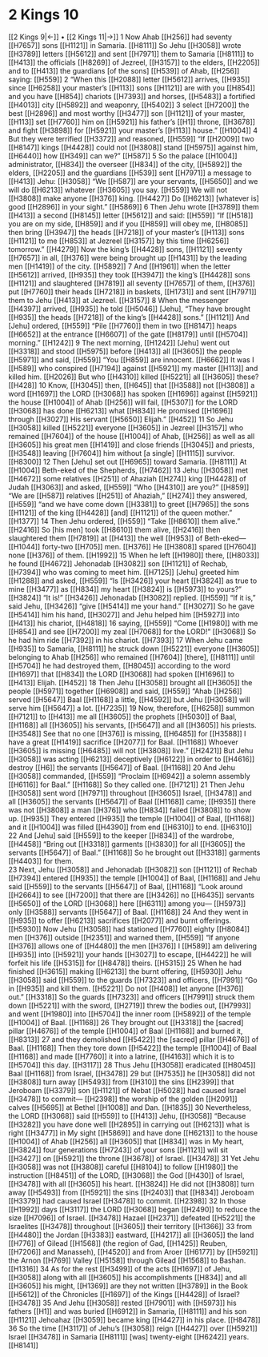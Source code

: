 # 2 Kings 10
[[2 Kings 9|←]] • [[2 Kings 11|→]]
1 Now Ahab [[H256]] had seventy [[H7657]] sons [[H1121]] in Samaria. [[H8111]] So Jehu [[H3058]] wrote [[H3789]] letters [[H5612]] and sent [[H7971]] them to Samaria [[H8111]] to [[H413]] the officials [[H8269]] of Jezreel, [[H3157]] to the elders, [[H2205]] and to [[H413]] the guardians [of the sons] [[H539]] of Ahab, [[H256]] saying: [[H559]] 
2 “When this [[H2088]] letter [[H5612]] arrives, [[H935]] since [[H6258]] your master’s [[H113]] sons [[H1121]] are with you [[H854]] and you have [[H854]] chariots [[H7393]] and horses, [[H5483]] a fortified [[H4013]] city [[H5892]] and weaponry, [[H5402]] 
3 select [[H7200]] the best [[H2896]] and most worthy [[H3477]] son [[H1121]] of your master, [[H113]] set [[H7760]] him on [[H5921]] his father’s [[H1]] throne, [[H3678]] and fight [[H3898]] for [[H5921]] your master’s [[H113]] house.” [[H1004]] 
4 But they were terrified [[H3372]] and reasoned, [[H559]] “If [[H2009]] two [[H8147]] kings [[H4428]] could not [[H3808]] stand [[H5975]] against him, [[H6440]] how [[H349]] can we?” [[H587]] 
5 So the palace [[H1004]] administrator, [[H834]] the overseer [[H834]] of the city, [[H5892]] the elders, [[H2205]] and the guardians [[H539]] sent [[H7971]] a message to [[H413]] Jehu: [[H3058]] “We [[H587]] are your servants, [[H5650]] and we will do [[H6213]] whatever [[H3605]] you say. [[H559]] We will not [[H3808]] make anyone [[H376]] king. [[H4427]] Do [[H6213]] [whatever is] good [[H2896]] in your sight.” [[H5869]] 
6 Then Jehu wrote [[H3789]] them [[H413]] a second [[H8145]] letter [[H5612]] and said: [[H559]] “If [[H518]] you are on my side, [[H859]] and if you [[H859]] will obey me, [[H8085]] then bring [[H3947]] the heads [[H7218]] of your master’s [[H113]] sons [[H1121]] to me [[H853]] at Jezreel [[H3157]] by this time [[H6256]] tomorrow.” [[H4279]] Now the king’s [[H4428]] sons, [[H1121]] seventy [[H7657]] in all, [[H376]] were being brought up [[H1431]] by the leading men [[H1419]] of the city. [[H5892]] 
7 And [[H1961]] when the letter [[H5612]] arrived, [[H935]] they took [[H3947]] the king’s [[H4428]] sons [[H1121]] and slaughtered [[H7819]] all seventy [[H7657]] of them, [[H376]] put [[H7760]] their heads [[H7218]] in baskets, [[H1731]] and sent [[H7971]] them to Jehu [[H413]] at Jezreel. [[H3157]] 
8 When the messenger [[H4397]] arrived, [[H935]] he told [[H5046]] [Jehu],  “They have brought [[H935]] the heads [[H7218]] of the king’s [[H4428]] sons.” [[H1121]] And [Jehu] ordered, [[H559]] “Pile [[H7760]] them in two [[H8147]] heaps [[H6652]] at the entrance [[H6607]] of the gate [[H8179]] until [[H5704]] morning.” [[H1242]] 
9 The next morning, [[H1242]] [Jehu] went out [[H3318]] and stood [[H5975]] before [[H413]] all [[H3605]] the people [[H5971]] and said, [[H559]] “You [[H859]] are innocent. [[H6662]] It was I [[H589]] who conspired [[H7194]] against [[H5921]] my master [[H113]] and killed him. [[H2026]] But who [[H4310]] killed [[H5221]] all [[H3605]] these? [[H428]] 
10 Know, [[H3045]] then, [[H645]] that [[H3588]] not [[H3808]] a word [[H1697]] the LORD [[H3068]] has spoken [[H1696]] against [[H5921]] the house [[H1004]] of Ahab [[H256]] will fail, [[H5307]] for the LORD [[H3068]] has done [[H6213]] what [[H834]] He promised [[H1696]] through [[H3027]] His servant [[H5650]] Elijah.” [[H452]] 
11 So Jehu [[H3058]] killed [[H5221]] everyone [[H3605]] in Jezreel [[H3157]] who remained [[H7604]] of the house [[H1004]] of Ahab, [[H256]] as well as all [[H3605]] his great men [[H1419]] and close friends [[H3045]] and priests, [[H3548]] leaving [[H7604]] him  without [a single] [[H1115]] survivor. [[H8300]] 
12 Then [Jehu] set out [[H6965]] toward Samaria. [[H8111]] At [[H1004]] Beth-eked of the Shepherds, [[H7462]] 
13 Jehu [[H3058]] met [[H4672]] some relatives [[H251]] of Ahaziah [[H274]] king [[H4428]] of Judah [[H3063]] and asked, [[H559]] “Who [[H4310]] are you?” [[H859]] “We are [[H587]] relatives [[H251]] of Ahaziah,” [[H274]] they answered, [[H559]] “and we have come down [[H3381]] to greet [[H7965]] the sons [[H1121]] of the king [[H4428]] [and] [[H1121]] of the queen mother.” [[H1377]] 
14 Then Jehu ordered, [[H559]] “Take [[H8610]] them alive.” [[H2416]] So [his men] took [[H8610]] them alive, [[H2416]] then slaughtered them [[H7819]] at [[H413]] the well [[H953]] of  Beth-eked— [[H1044]] forty-two [[H705]] men. [[H376]] He [[H3808]] spared [[H7604]] none [[H376]] of them. [[H1992]] 
15 When he left [[H1980]] there, [[H8033]] he found [[H4672]] Jehonadab [[H3082]] son [[H1121]] of Rechab, [[H7394]] who was coming to meet him. [[H7125]] [Jehu] greeted him [[H1288]] and asked, [[H559]] “Is [[H3426]] your heart [[H3824]] as true to mine [[H3477]] as [[H834]] my heart [[H3824]] is [[H5973]] to yours?” [[H3824]] “It is!” [[H3426]] Jehonadab [[H3082]] replied. [[H559]] “If it is,” said Jehu, [[H3426]] “give [[H5414]] me your hand.” [[H3027]] So he gave [[H5414]] him his hand, [[H3027]] and Jehu helped him [[H5927]] into [[H413]] his chariot, [[H4818]] 
16 saying, [[H559]] “Come [[H1980]] with me [[H854]] and see [[H7200]] my zeal [[H7068]] for the LORD!” [[H3068]] So he had him ride [[H7392]] in his chariot. [[H7393]] 
17 When Jehu came [[H935]] to Samaria, [[H8111]] he struck down [[H5221]] everyone [[H3605]] belonging to Ahab [[H256]] who remained [[H7604]] [there], [[H8111]] until [[H5704]] he had destroyed them, [[H8045]] according to the word [[H1697]] that [[H834]] the LORD [[H3068]] had spoken [[H1696]] to [[H413]] Elijah. [[H452]] 
18 Then Jehu [[H3058]] brought all [[H3605]] the people [[H5971]] together [[H6908]] and said, [[H559]] “Ahab [[H256]] served [[H5647]] Baal [[H1168]] a little, [[H4592]] but Jehu [[H3058]] will serve him [[H5647]] a lot. [[H7235]] 
19 Now, therefore, [[H6258]] summon [[H7121]] to [[H413]] me all [[H3605]] the prophets [[H5030]] of Baal, [[H1168]] all [[H3605]] his servants, [[H5647]] and all [[H3605]] his priests. [[H3548]] See that no one [[H376]] is missing, [[H6485]] for [[H3588]] I have  a great [[H1419]] sacrifice [[H2077]] for Baal. [[H1168]] Whoever [[H3605]] is missing [[H6485]] will not [[H3808]] live.” [[H2421]] But Jehu [[H3058]] was acting [[H6213]] deceptively [[H6122]] in order to [[H4616]] destroy [[H6]] the servants [[H5647]] of Baal. [[H1168]] 
20 And Jehu [[H3058]] commanded, [[H559]] “Proclaim [[H6942]] a solemn assembly [[H6116]] for Baal.” [[H1168]] So they called one. [[H7121]] 
21 Then Jehu [[H3058]] sent word [[H7971]] throughout [[H3605]] Israel, [[H3478]] and all [[H3605]] the servants [[H5647]] of Baal [[H1168]] came; [[H935]] there was not [[H3808]] a man [[H376]] who [[H834]] failed [[H3808]] to show up. [[H935]] They entered [[H935]] the temple [[H1004]] of Baal, [[H1168]] and it [[H1004]] was filled [[H4390]] from end [[H6310]] to end. [[H6310]] 
22 And [Jehu] said [[H559]] to the keeper [[H834]] of the wardrobe, [[H4458]] “Bring out [[H3318]] garments [[H3830]] for all [[H3605]] the servants [[H5647]] of Baal.” [[H1168]] So he brought out [[H3318]] garments [[H4403]] for them.  
23 Next, Jehu [[H3058]] and Jehonadab [[H3082]] son [[H1121]] of Rechab [[H7394]] entered [[H935]] the temple [[H1004]] of Baal, [[H1168]] and Jehu said [[H559]] to the servants [[H5647]] of Baal, [[H1168]] “Look around [[H2664]] to see [[H7200]] that there are [[H3426]] no [[H6435]] servants [[H5650]] of the LORD [[H3068]] here [[H6311]] among you— [[H5973]] only [[H3588]] servants [[H5647]] of Baal. [[H1168]] 
24 And they went in [[H935]] to offer [[H6213]] sacrifices [[H2077]] and burnt offerings. [[H5930]] Now Jehu [[H3058]] had stationed [[H7760]] eighty [[H8084]] men [[H376]] outside [[H2351]] and warned them, [[H559]] “If anyone [[H376]] allows one of [[H4480]] the men [[H376]] I [[H589]] am delivering [[H935]] into [[H5921]] your hands [[H3027]] to escape, [[H4422]] he will forfeit his life [[H5315]] for [[H8478]] theirs. [[H5315]] 
25 When he had finished [[H3615]] making [[H6213]] the burnt offering, [[H5930]] Jehu [[H3058]] said [[H559]] to the guards [[H7323]] and officers, [[H7991]] “Go in [[H935]] and kill them. [[H5221]] Do not [[H408]] let anyone [[H376]] out.” [[H3318]] So the guards [[H7323]] and officers [[H7991]] struck them down [[H5221]] with the sword, [[H2719]] threw the bodies out, [[H7993]] and went [[H1980]] into [[H5704]] the inner room [[H5892]] of the temple [[H1004]] of Baal. [[H1168]] 
26 They brought out [[H3318]] the [sacred] pillar [[H4676]] of the temple [[H1004]] of Baal [[H1168]] and burned it, [[H8313]] 
27 and they demolished [[H5422]] the [sacred] pillar [[H4676]] of Baal. [[H1168]] Then they tore down [[H5422]] the temple [[H1004]] of Baal [[H1168]] and made [[H7760]] it into a latrine, [[H4163]] which it is to [[H5704]] this day. [[H3117]] 
28 Thus Jehu [[H3058]] eradicated [[H8045]] Baal [[H1168]] from Israel, [[H3478]] 
29 but [[H7535]] he [[H3058]] did not [[H3808]] turn away [[H5493]] from [[H310]] the sins [[H2399]] that Jeroboam [[H3379]] son [[H1121]] of Nebat [[H5028]] had caused Israel [[H3478]] to commit— [[H2398]] the worship of the golden [[H2091]] calves [[H5695]] at Bethel [[H1008]] and Dan. [[H1835]] 
30 Nevertheless, the LORD [[H3068]] said [[H559]] to [[H413]] Jehu, [[H3058]] “Because [[H3282]] you have done well [[H2895]] in carrying out [[H6213]] what is right [[H3477]] in My sight [[H5869]] and have done [[H6213]] to the house [[H1004]] of Ahab [[H256]] all [[H3605]] that [[H834]] was in My heart, [[H3824]] four generations [[H7243]] of your sons [[H1121]] will sit [[H3427]] on [[H5921]] the throne [[H3678]] of Israel. [[H3478]] 
31 Yet Jehu [[H3058]] was not [[H3808]] careful [[H8104]] to follow [[H1980]] the instruction [[H8451]] of the LORD, [[H3068]] the God [[H430]] of Israel, [[H3478]] with all [[H3605]] his heart. [[H3824]] He did not [[H3808]] turn away [[H5493]] from [[H5921]] the sins [[H2403]] that [[H834]] Jeroboam [[H3379]] had caused Israel [[H3478]] to commit. [[H2398]] 
32 In those [[H1992]] days [[H3117]] the LORD [[H3068]] began [[H2490]] to reduce the size [[H7096]] of Israel. [[H3478]] Hazael [[H2371]] defeated [[H5221]] the Israelites [[H3478]] throughout [[H3605]] their territory [[H1366]] 
33 from [[H4480]] the Jordan [[H3383]] eastward, [[H4217]] all [[H3605]] the land [[H776]] of Gilead [[H1568]] (the region of Gad, [[H1425]] Reuben, [[H7206]] and Manasseh), [[H4520]] and from Aroer [[H6177]] by [[H5921]] the Arnon [[H769]] Valley [[H5158]] through Gilead [[H1568]] to Bashan. [[H1316]] 
34 As for the rest [[H3499]] of the acts [[H1697]] of Jehu, [[H3058]] along with all [[H3605]] his accomplishments [[H834]] and all [[H3605]] his might, [[H1369]] are they not written [[H3789]] in the Book [[H5612]] of the Chronicles [[H1697]] of the Kings [[H4428]] of Israel? [[H3478]] 
35 And Jehu [[H3058]] rested [[H7901]] with [[H5973]] his fathers [[H1]] and was buried [[H6912]] in Samaria, [[H8111]] and his son [[H1121]] Jehoahaz [[H3059]] became king [[H4427]] in his place. [[H8478]] 
36 So the time [[H3117]] of Jehu’s [[H3058]] reign [[H4427]] over [[H5921]] Israel [[H3478]] in Samaria [[H8111]] [was] twenty-eight [[H6242]] years. [[H8141]] 
